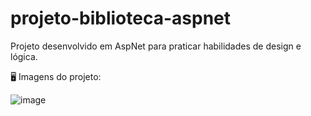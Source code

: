 # projeto-biblioteca-aspnet
Projeto desenvolvido em AspNet para praticar habilidades de design e lógica.

🖥 Imagens do projeto:
<br>





![image](https://github.com/MarcelMarins/projeto-biblioteca-aspnet/assets/107703560/9c3b3d4f-64c1-4eab-9ac4-4e0b4f4c7fce)

